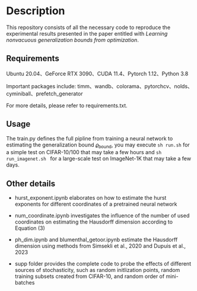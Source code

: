 # Description
This repository consists of all the necessary code to reproduce the experimental results presented in the paper entitled with *Learning nonvacuous generalization bounds from optimization*.

## Requirements
Ubuntu 20.04、GeForce RTX 3090、CUDA 11.4、Pytorch 1.12、Python 3.8

Important packages include: timm、wandb、colorama、pytorchcv、nolds、cyminiball、prefetch_generator

For more details, please refer to requirements.txt.

## Usage
The train.py defines the full pipline from training a neural network to estimating the generalization bound $\varrho_{\mathrm{bound}}$, you may execute
`
sh run.sh
`
for a simple test on CIFAR-10/100 that may take a few hours and 
`sh run_imagenet.sh
`
for a large-scale test on ImageNet-1K that may take a few days.

## Other details
* hurst_exponent.ipynb elaborates on how to estimate the hurst exponents for different coordinates of a pretrained neural network

* num_coordinate.ipynb investigates the influence of the number of used coordinates on estimating the Hausdorff dimension according to Equation (3)

* ph_dim.ipynb and blumenthal_getoor.ipynb estimate the Hausdorff dimension using methods from Simsekli et al., 2020 and Dupuis et al., 2023

* supp folder provides the complete code to probe the effects of different sources of stochasticity, such as random initlization points, random training subsets created from CIFAR-10, and random order of mini-batches